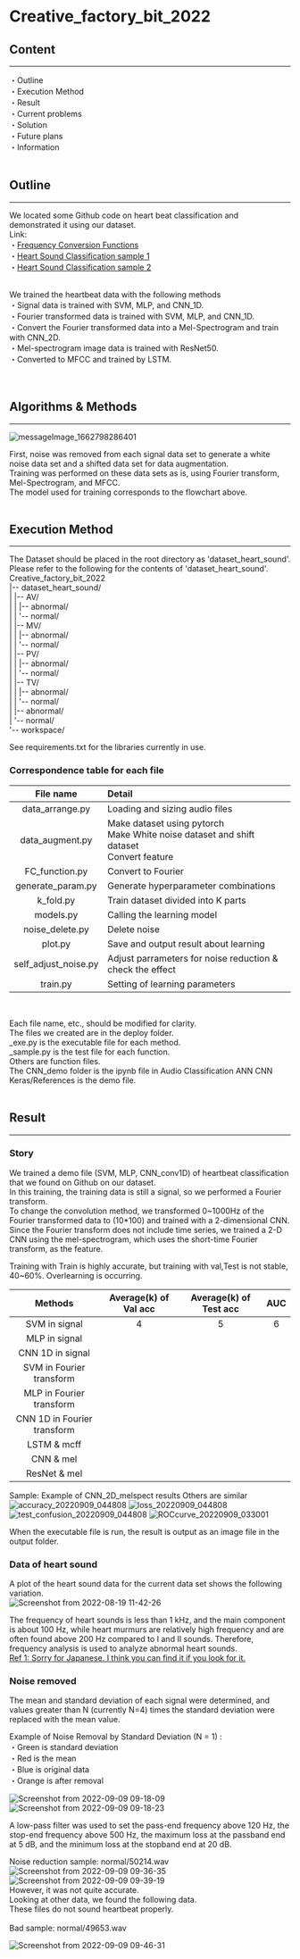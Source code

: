 # Creative_factory_bit_2022

## Content
---
・Outline  
・Execution Method  
・Result  
・Current problems  
・Solution  
・Future plans  
・Information  
<br>

## Outline
---
We located some Github code on heart beat classification and demonstrated it using our dataset.  
Link:  
・[Frequency Conversion Functions](https://github.com/nicolaxs69/Phonocardiogram_Processing)  
・[Heart Sound Classification sample 1](https://github.com/aptr288/Heart_Sound_Classification)  
・[Heart Sound Classification sample 2](https://github.com/18D070001/Heart_sound_classification)  
   
<br>
We trained the heartbeat data with the following methods<br>
・Signal data is trained with SVM, MLP, and CNN_1D.  <br>
・Fourier transformed data is trained with SVM, MLP, and CNN_1D.<br>  
・Convert the Fourier transformed data into a Mel-Spectrogram and train with CNN_2D.<br>  
・Mel-spectrogram image data is trained with ResNet50.<br>
・Converted to MFCC and trained by LSTM.<br> 
<br>
<br>

## Algorithms & Methods
---
![messageImage_1662798286401](https://user-images.githubusercontent.com/52558553/189476577-52dbd23d-a18a-4fa5-a48f-1880c717f2e1.jpg)

First, noise was removed from each signal data set to generate a white noise data set and a shifted data set for data augmentation.<br>
Training was performed on these data sets as is, using Fourier transform, Mel-Spectrogram, and MFCC.<br>
The model used for training corresponds to the flowchart above.
<br>
<br>
## Execution Method 
---
The Dataset should be placed in the root directory as 'dataset_heart_sound'.
Please refer to the following for the contents of 'dataset_heart_sound'. <br>
Creative_factory_bit_2022<br>
|-- dataset_heart_sound/<br>
|	|-- AV/<br>
| |	|-- abnormal/<br>
| |	'-- normal/<br>
| |-- MV/<br>
| |	|-- abnormal/<br>
| |	'-- normal/<br>
| |-- PV/<br>
| |	|-- abnormal/<br>
| |	'-- normal/<br>
| |-- TV/<br>
| |	|-- abnormal/<br>
| |	'-- normal/<br>
| |-- abnormal/<br>
| '-- normal/<br>
'-- workspace/<br>

See requirements.txt for the libraries currently in use.<br>
### Correspondence table for each file <br>

| File name | Detail | 
| :---------:| :------------------ |
| data_arrange.py | Loading and sizing audio files | 
| data_augment.py | Make dataset using pytorch<br>Make White noise dataset and shift dataset<br>Convert feature| 
| FC_function.py | Convert to Fourier |
| generate_param.py | Generate hyperparameter combinations |
| k_fold.py | Train dataset divided into K parts |  
| models.py | Calling the learning model |  
| noise_delete.py | Delete noise | 
| plot.py | Save and output result about learning |
| self_adjust_noise.py | Adjust parrameters for noise reduction & check the effect | 
| train.py | Setting of learning parameters |  
<br>

Each file name, etc., should be modified for clarity.<br>
The files we created are in the deploy folder. <br>
_exe.py is the executable file for each method.<br>
_sample.py is the test file for each function.<br>
Others are function files.<br>
The CNN_demo folder is the ipynb file in Audio Classification ANN CNN Keras/References is the demo file.  
<br>

## Result
---
### Story

We trained a demo file (SVM, MLP, CNN_conv1D) of heartbeat classification that we found on Github on our dataset.  
In this training, the training data is still a signal, so we performed a Fourier transform.  
To change the convolution method, we transformed 0~1000Hz of the Fourier transformed data to (10*100) and trained with a 2-dimensional CNN.  
Since the Fourier transform does not include time series, we trained a 2-D CNN using the mel-spectrogram, which uses the short-time Fourier transform, as the feature.<br>

Training with Train is highly accurate, but training with val,Test is not stable, 40~60%. 
Overlearning is occurring.<br>

| Methods | Average(k) of Val acc | Average(k) of Test acc | AUC |
| :---------:| :------------------: | :------------------: | :------------------: |
| SVM in signal | 4 | 5 | 6|
| MLP in signal | | | |
| CNN 1D in signal |  | | |
| SVM in Fourier transform |  | | |
| MLP in Fourier transform |  |  | |
| CNN 1D in Fourier transform |  | | |
| LSTM & mcff　|  |  | |
| CNN & mel | | | |
| ResNet & mel |  | | |


Sample: Example of CNN_2D_melspect results Others are similar<br>
![accuracy_20220909_044808](https://user-images.githubusercontent.com/52558553/189246781-83731220-734b-42cc-bb98-6f71b4768a14.png)
![loss_20220909_044808](https://user-images.githubusercontent.com/52558553/189246998-fab8e099-f70f-4e9e-95af-619e1cca226e.png)
![test_confusion_20220909_044808](https://user-images.githubusercontent.com/52558553/189246807-e6d91e99-3b89-4aa6-94c6-f937ea8c1288.png)
![ROCcurve_20220909_033001](https://user-images.githubusercontent.com/52558553/189246738-fc31f443-a2e7-4c44-97fa-9c197dfe196d.png)
<br>

When the executable file is run, the result is output as an image file in the output folder.<br>

### Data of heart sound
A plot of the heart sound data for the current data set shows the following variation.<br>
![Screenshot from 2022-08-19 11-42-26](https://user-images.githubusercontent.com/52558553/187862288-c509ddaa-35cb-490a-be8a-abfcd6a65d64.png)

The frequency of heart sounds is less than 1 kHz, and the main component is about 100 Hz, while heart murmurs are relatively high frequency and are often found above 200 Hz compared to I and II sounds. Therefore, frequency analysis is used to analyze abnormal heart sounds.  <br>
[Ref 1: Sorry for Japanese. I think you can find it if you look for it.](https://www.cst.nihon-u.ac.jp/research/gakujutu/53/pdf/M-20.pdf)  <br>
 
### Noise removed
The mean and standard deviation of each signal were determined, and values greater than N (currently N=4) times the standard deviation were replaced with the mean value.
<br>

Example of Noise Removal by Standard Deviation (N = 1) :  
・Green is standard deviation  
・Red is the mean  
・Blue is original data  
・Orange is after removal  

![Screenshot from 2022-09-09 09-18-09](https://user-images.githubusercontent.com/52558553/189250422-5bf99322-f32a-4fbb-a502-fff10fe48823.png)
![Screenshot from 2022-09-09 09-18-23](https://user-images.githubusercontent.com/52558553/189247431-56cf1b4e-7483-4ce9-9864-4d785f84d96c.png)

A low-pass filter was used to set the pass-end frequency above 120 Hz, the stop-end frequency above 500 Hz, the maximum loss at the passband end at 5 dB, and the minimum loss at the stopband end at 20 dB.<br>  

Noise reduction sample: normal/50214.wav
![Screenshot from 2022-09-09 09-36-35](https://user-images.githubusercontent.com/52558553/189249048-988a2bf5-fae8-4520-9ee1-6ae6133af7a2.png)
![Screenshot from 2022-09-09 09-39-19](https://user-images.githubusercontent.com/52558553/189249050-49c46211-add0-4b4b-9712-60f7d6558b38.png)
<br>
However, it was not quite accurate.  
Looking at other data, we found the following data.  
These files do not sound heartbeat properly.
<br><br>
Bad sample: normal/49653.wav
<br>

![Screenshot from 2022-09-09 09-46-31](https://user-images.githubusercontent.com/52558553/189249658-d56e7230-eabb-4597-8682-03af1df2342e.png)

<br>

